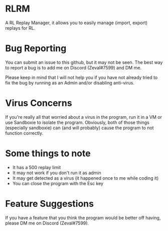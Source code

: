 # RLRM
A RL Replay Manager, it allows you to easily manage (import, export) replays for RL.


# Bug Reporting
You can submit an issue to this github, but it may not be seen.
The best way to report a bug is to add me on Discord (Zeval#7599) and DM me.

Please keep in mind that I will not help you if you have not already tried to fix the bug by running as an Admin and/or disabling anti-virus.

# Virus Concerns
If you're really all that worried about a virus in the program, run it in a VM or use Sandboxie to isolate the program.
Obviously, both of those things (especially sandboxie) can (and will probably) cause the program to not function correctly.

# Some things to note
- It has a 500 replay limit
- It may not work if you don't run it as admin
- It may get detected as a virus (it happened once to me while coding it)
- You can close the program with the Esc key

# Feature Suggestions
If you have a feature that you think the program would be better off having, please DM me on Discord (Zeval#7599).
